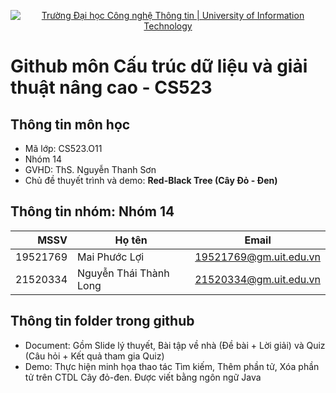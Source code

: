 <p align="center">
  <a href="https://www.uit.edu.vn/" title="Trường Đại học Công nghệ Thông tin" style="border: none;">
    <img src="https://i.imgur.com/WmMnSRt.png" alt="Trường Đại học Công nghệ Thông tin | University of Information Technology">
  </a>
</p>


# Github môn Cấu trúc dữ liệu và giải thuật nâng cao - CS523
## Thông tin môn học
- Mã lớp: CS523.O11
- Nhóm 14
- GVHD: ThS. Nguyễn Thanh Sơn
- Chủ đề thuyết trình và demo: **Red-Black Tree (Cây Đỏ - Đen)**
## Thông tin nhóm: Nhóm 14
| MSSV | Họ tên | Email |
|------:|------------|----------|
|19521769|Mai Phước Lợi|19521769@gm.uit.edu.vn|
|21520334|Nguyễn Thái Thành Long|21520334@gm.uit.edu.vn|

## Thông tin folder trong github
- Document: Gồm Slide lý thuyết, Bài tập về nhà (Đề bài + Lời giải) và Quiz (Câu hỏi + Kết quả tham gia Quiz)
- Demo: Thực hiện minh họa thao tác Tìm kiếm, Thêm phần tử, Xóa phần tử trên CTDL Cây đỏ-đen. Được viết bằng ngôn ngữ Java
